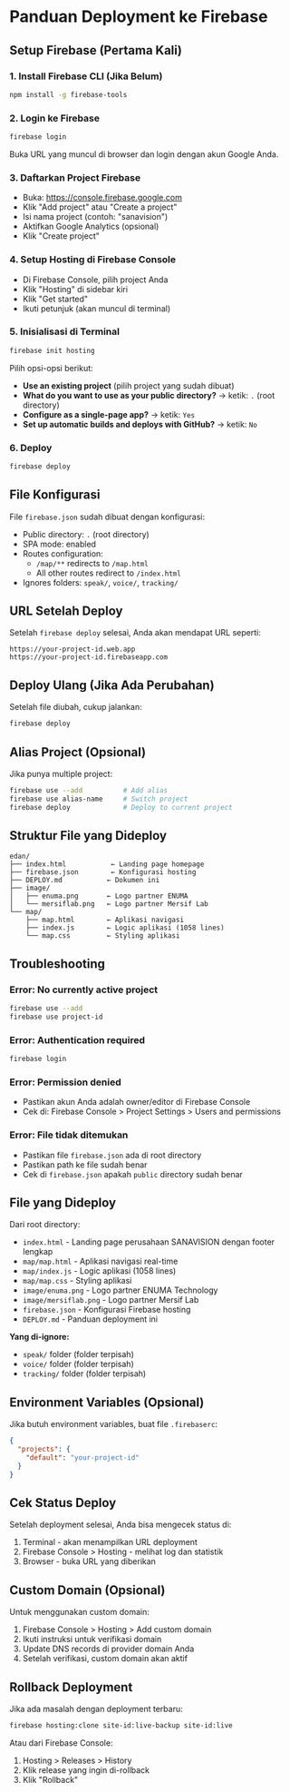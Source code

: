 # Panduan Deployment ke Firebase

## Setup Firebase (Pertama Kali)

### 1. Install Firebase CLI (Jika Belum)
```bash
npm install -g firebase-tools
```

### 2. Login ke Firebase
```bash
firebase login
```
Buka URL yang muncul di browser dan login dengan akun Google Anda.

### 3. Daftarkan Project Firebase
- Buka: https://console.firebase.google.com
- Klik "Add project" atau "Create a project"
- Isi nama project (contoh: "sanavision")
- Aktifkan Google Analytics (opsional)
- Klik "Create project"

### 4. Setup Hosting di Firebase Console
- Di Firebase Console, pilih project Anda
- Klik "Hosting" di sidebar kiri
- Klik "Get started"
- Ikuti petunjuk (akan muncul di terminal)

### 5. Inisialisasi di Terminal
```bash
firebase init hosting
```

Pilih opsi-opsi berikut:
- **Use an existing project** (pilih project yang sudah dibuat)
- **What do you want to use as your public directory?** → ketik: `.` (root directory)
- **Configure as a single-page app?** → ketik: `Yes`
- **Set up automatic builds and deploys with GitHub?** → ketik: `No`

### 6. Deploy
```bash
firebase deploy
```

## File Konfigurasi

File `firebase.json` sudah dibuat dengan konfigurasi:
- Public directory: `.` (root directory)
- SPA mode: enabled
- Routes configuration:
  - `/map/**` redirects to `/map.html`
  - All other routes redirect to `/index.html`
- Ignores folders: `speak/`, `voice/`, `tracking/`

## URL Setelah Deploy

Setelah `firebase deploy` selesai, Anda akan mendapat URL seperti:
```
https://your-project-id.web.app
https://your-project-id.firebaseapp.com
```

## Deploy Ulang (Jika Ada Perubahan)

Setelah file diubah, cukup jalankan:
```bash
firebase deploy
```

## Alias Project (Opsional)

Jika punya multiple project:
```bash
firebase use --add          # Add alias
firebase use alias-name     # Switch project
firebase deploy             # Deploy to current project
```

## Struktur File yang Dideploy

```
edan/
├── index.html           ← Landing page homepage
├── firebase.json        ← Konfigurasi hosting
├── DEPLOY.md           ← Dokumen ini
├── image/
│   ├── enuma.png       ← Logo partner ENUMA
│   └── mersiflab.png   ← Logo partner Mersif Lab
└── map/
    ├── map.html        ← Aplikasi navigasi
    ├── index.js        ← Logic aplikasi (1058 lines)
    └── map.css         ← Styling aplikasi
```

## Troubleshooting

### Error: No currently active project
```bash
firebase use --add
firebase use project-id
```

### Error: Authentication required
```bash
firebase login
```

### Error: Permission denied
- Pastikan akun Anda adalah owner/editor di Firebase Console
- Cek di: Firebase Console > Project Settings > Users and permissions

### Error: File tidak ditemukan
- Pastikan file `firebase.json` ada di root directory
- Pastikan path ke file sudah benar
- Cek di `firebase.json` apakah `public` directory sudah benar

## File yang Dideploy

Dari root directory:
- `index.html` - Landing page perusahaan SANAVISION dengan footer lengkap
- `map/map.html` - Aplikasi navigasi real-time
- `map/index.js` - Logic aplikasi (1058 lines)
- `map/map.css` - Styling aplikasi
- `image/enuma.png` - Logo partner ENUMA Technology
- `image/mersiflab.png` - Logo partner Mersif Lab
- `firebase.json` - Konfigurasi Firebase hosting
- `DEPLOY.md` - Panduan deployment ini

**Yang di-ignore:**
- `speak/` folder (folder terpisah)
- `voice/` folder (folder terpisah)
- `tracking/` folder (folder terpisah)

## Environment Variables (Opsional)

Jika butuh environment variables, buat file `.firebaserc`:
```json
{
  "projects": {
    "default": "your-project-id"
  }
}
```

## Cek Status Deploy

Setelah deployment selesai, Anda bisa mengecek status di:
1. Terminal - akan menampilkan URL deployment
2. Firebase Console > Hosting - melihat log dan statistik
3. Browser - buka URL yang diberikan

## Custom Domain (Opsional)

Untuk menggunakan custom domain:
1. Firebase Console > Hosting > Add custom domain
2. Ikuti instruksi untuk verifikasi domain
3. Update DNS records di provider domain Anda
4. Setelah verifikasi, custom domain akan aktif

## Rollback Deployment

Jika ada masalah dengan deployment terbaru:
```bash
firebase hosting:clone site-id:live-backup site-id:live
```

Atau dari Firebase Console:
1. Hosting > Releases > History
2. Klik release yang ingin di-rollback
3. Klik "Rollback"
